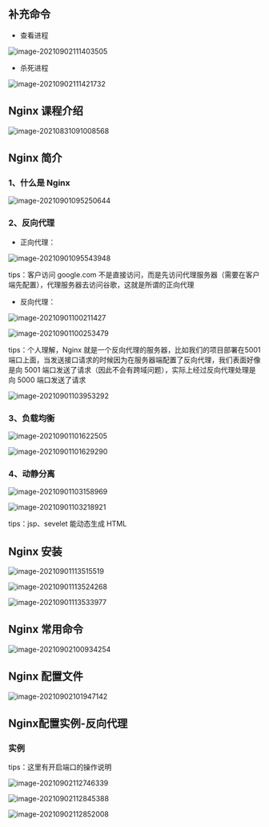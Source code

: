 ## 补充命令

- 查看进程

![image-20210902111403505](C:\Users\hp\AppData\Roaming\Typora\typora-user-images\image-20210902111403505.png)

- 杀死进程

![image-20210902111421732](C:\Users\hp\AppData\Roaming\Typora\typora-user-images\image-20210902111421732.png)

## Nginx 课程介绍

![image-20210831091008568](C:\Users\hp\AppData\Roaming\Typora\typora-user-images\image-20210831091008568.png)

## Nginx 简介

### 1、什么是 Nginx

![image-20210901095250644](C:\Users\hp\AppData\Roaming\Typora\typora-user-images\image-20210901095250644.png)

### 2、反向代理

- 正向代理：

![image-20210901095543948](C:\Users\hp\AppData\Roaming\Typora\typora-user-images\image-20210901095543948.png)

tips：客户访问 google.com 不是直接访问，而是先访问代理服务器（需要在客户端先配置），代理服务器去访问谷歌，这就是所谓的正向代理

- 反向代理：

![image-20210901100211427](C:\Users\hp\AppData\Roaming\Typora\typora-user-images\image-20210901100211427.png)

![image-20210901100253479](C:\Users\hp\AppData\Roaming\Typora\typora-user-images\image-20210901100253479.png)

tips：个人理解，Nginx 就是一个反向代理的服务器，比如我们的项目部署在5001端口上面，当发送接口请求的时候因为在服务器端配置了反向代理，我们表面好像是向 5001 端口发送了请求（因此不会有跨域问题），实际上经过反向代理处理是向 5000 端口发送了请求

![image-20210901103953292](C:\Users\hp\AppData\Roaming\Typora\typora-user-images\image-20210901103953292.png)

### 3、负载均衡

![image-20210901101622505](C:\Users\hp\AppData\Roaming\Typora\typora-user-images\image-20210901101622505.png)

![image-20210901101629290](C:\Users\hp\AppData\Roaming\Typora\typora-user-images\image-20210901101629290.png)

### 4、动静分离

![image-20210901103158969](C:\Users\hp\AppData\Roaming\Typora\typora-user-images\image-20210901103158969.png)

![image-20210901103218921](C:\Users\hp\AppData\Roaming\Typora\typora-user-images\image-20210901103218921.png)

tips：jsp、sevelet 能动态生成 HTML

## Nginx 安装

![image-20210901113515519](C:\Users\hp\AppData\Roaming\Typora\typora-user-images\image-20210901113515519.png)

![image-20210901113524268](C:\Users\hp\AppData\Roaming\Typora\typora-user-images\image-20210901113524268.png)

![image-20210901113533977](C:\Users\hp\AppData\Roaming\Typora\typora-user-images\image-20210901113533977.png)

## Nginx 常用命令

![image-20210902100934254](C:\Users\hp\AppData\Roaming\Typora\typora-user-images\image-20210902100934254.png)

## Nginx 配置文件

![image-20210902101947142](C:\Users\hp\AppData\Roaming\Typora\typora-user-images\image-20210902101947142.png)

## Nginx配置实例-反向代理

### 实例

tips：这里有开启端口的操作说明

![image-20210902112746339](C:\Users\hp\AppData\Roaming\Typora\typora-user-images\image-20210902112746339.png)



![image-20210902112845388](C:\Users\hp\AppData\Roaming\Typora\typora-user-images\image-20210902112845388.png)

![image-20210902112852008](C:\Users\hp\AppData\Roaming\Typora\typora-user-images\image-20210902112852008.png)
